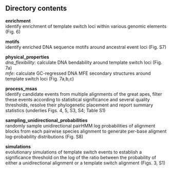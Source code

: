 ## Directory contents


**enrichment** </br>
identify enrichment of template switch loci within various genomic elements (Fig. 6)


**motifs** </br>
identify enriched DNA sequence motifs around ancestral event loci (Fig. S7)


**physical_properties** </br>
_dna\_flexibility_: calculate DNA bendability around template switch loci (Fig. 7a) </br>
_mfe_: calculate GC-regressed DNA MFE secondary structures around template switch loci (Fig. 7a,b,c)


**process_msas** </br>
identify candidate events from multiple alignments of the great apes, filter
these events according to statistical significance and several quality thresholds,
resolve their phylogenetic placement and report summary statistics
(underlies Figs. 4, 5, S3, S4; Table S1)


**sampling_unidirectional_probabilities** </br>
randomly sample unidirectional pairHMM log probabilities of alignment blocks
from each pairwise species alignment to generate per-base aligment log-probability distributions (Fig. S8)


**simulations** </br>
evolutionary simulations of template switch events to establish a significance
threshold on the log of the ratio between the probability of either a unidirectional
alignment or a template switch alignment (Figs. 3, S1)
